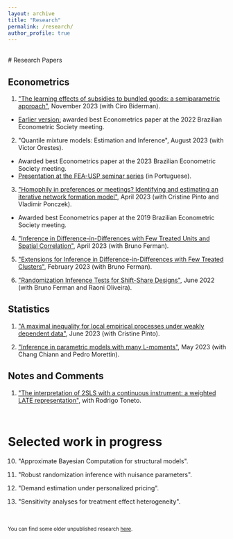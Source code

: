 ```yaml
---
layout: archive
title: "Research" 
permalink: /research/
author_profile: true
---
```


<br/>
# Research Papers

Econometrics
-----

1. ["The learning effects of subsidies to bundled goods: a semiparametric approach"](https://arxiv.org/abs/2311.01217), November 2023 (with Ciro Biderman).
* [Earlier version:](https://www.ime.usp.br/~alvarez/wp/sare.pdf) awarded best Econometrics paper at the 2022 Brazilian Econometric Society meeting.

2. "Quantile mixture models: Estimation and Inference", August 2023 (with Victor Orestes).
* Awarded best Econometrics paper at the 2023 Brazilian Econometric Society meeting.
* [Presentation at the FEA-USP seminar series](https://www.youtube.com/watch?v=dTlgx4WyTGM) (in Portuguese).

3. ["Homophily in preferences or meetings? Identifying and estimating an iterative network formation model"](https://arxiv.org/abs/2201.06694), April 2023 (with Cristine Pinto and Vladimir Ponczek). 
* Awarded best Econometrics paper at the 2019 Brazilian Econometric Society meeting.

4. ["Inference in Difference-in-Differences with Few Treated Units and Spatial Correlation"](https://arxiv.org/abs/2006.16997), April 2023 (with Bruno Ferman).

5. ["Extensions for Inference in Difference-in-Differences with Few Treated Clusters"](https://arxiv.org/abs/2302.03131), February 2023 (with Bruno Ferman). 

6. ["Randomization Inference Tests for Shift-Share Designs"](https://arxiv.org/abs/2206.00999), June 2022 (with Bruno Ferman and Raoni Oliveira). 


Statistics
-----

1. ["A maximal inequality for local empirical processes under weakly dependent data"](https://arxiv.org/abs/2307.01328), June 2023 (with Cristine Pinto).

2. ["Inference in parametric models with many L-moments"](https://arxiv.org/abs/2210.04146), May 2023 (with Chang Chiann and Pedro Morettin). 


Notes and Comments
-----

1. ["The interpretation of 2SLS with a continuous instrument: a weighted LATE representation"](https://papers.ssrn.com/abstract=4624610), with Rodrigo Toneto.

<br/>


# Selected work in progress


10. "Approximate Bayesian Computation for structural models".

11. "Robust randomization inference with nuisance parameters".

12. "Demand estimation under personalized pricing".

13. "Sensitivity analyses for treatment effect heterogeneity".



<br/>
<br/>
<sub>You can find some older unpublished research <a href="/old">here</a>.</sub>
